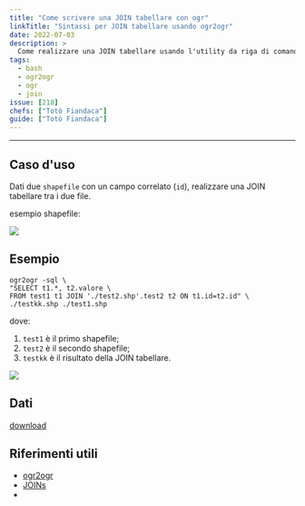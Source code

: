 ```yaml
---
title: "Come scrivere una JOIN tabellare con ogr"
linkTitle: "Sintassi per JOIN tabellare usando ogr2ogr"
date: 2022-07-03
description: >
  Come realizzare una JOIN tabellare usando l'utility da riga di comando ogr2ogr
tags:
  - bash
  - ogr2ogr
  - ogr
  - join
issue: [218]
chefs: ["Totò Fiandaca"]
guide: ["Totò Fiandaca"]
---
```


---

## Caso d'uso

Dati due `shapefile` con un campo correlato (`id`), realizzare una JOIN tabellare tra i due file.

esempio shapefile:

![](https://user-images.githubusercontent.com/7631137/175516439-07b58219-0ab2-41fa-8933-9207698aaad6.png)

## Esempio

```
ogr2ogr -sql \ 
"SELECT t1.*, t2.valore \ 
FROM test1 t1 JOIN './test2.shp'.test2 t2 ON t1.id=t2.id" \ 
./testkk.shp ./test1.shp
```

dove:

1. `test1` è il primo shapefile;
2. `test2` è il secondo shapefile;
3. `testkk` è il risultato della JOIN tabellare.


![](https://user-images.githubusercontent.com/7631137/175116887-e0820132-ba91-4624-ab76-d156e7e3526a.png)

## Dati

[download](https://github.com/opendatasicilia/tansignari/files/8947840/andrea.zip)

## Riferimenti utili

- [ogr2ogr](https://gdal.org/programs/ogr2ogr.html)
- [JOINs](https://gdal.org/user/ogr_sql_dialect.html#joins)
- 
